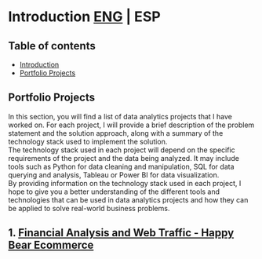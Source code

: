 # Introduction [ENG](https://github.com/HansAiTech/Data_Analysis_Portfolio/blob/main/Projects_en.md) | ESP

## Table of contents
- [Introduction](#Introduction)
- [Portfolio Projects](#Portfolio-projects)

## Portfolio Projects
In this section, you will find a list of data analytics projects that I have worked on. For each project, I will provide a brief description of the problem statement and the solution approach, along with a summary of the technology stack used to implement the solution.  
The technology stack used in each project will depend on the specific requirements of the project and the data being analyzed. It may include tools such as Python for data cleaning and manipulation, SQL for data querying and analysis, Tableau or Power BI for data visualization.  
By providing information on the technology stack used in each project, I hope to give you a better understanding of the different tools and technologies that can be used in data analytics projects and how they can be applied to solve real-world business problems.   

## 1. [Financial Analysis and Web Traffic - Happy Bear Ecommerce](https://github.com/HansAiTech/SQL_Projects/blob/main/Happy_Bear_Ecommerce)  


